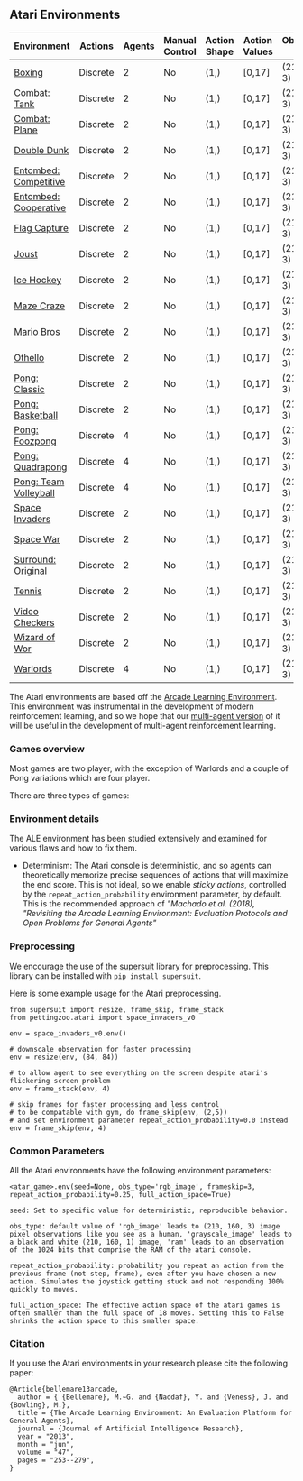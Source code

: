 ## Atari Environments

| Environment | Actions | Agents  | Manual Control | Action Shape | Action Values | Observation Shape | Observation Values |
|--------------|---------|---------|----------------|--------------|---------------|-------------------|--------------------|
| [Boxing](atari/boxing)   | Discrete  | 2 | No      | (1,)    | [0,17]         | (210, 160, 3)         | (0,255)            |
| [Combat: Tank](atari/combat_tank)   | Discrete  | 2 | No      | (1,)    | [0,17]         | (210, 160, 3)         | (0,255)            |
| [Combat: Plane](atari/combat_plane)   | Discrete  | 2 | No      | (1,)    | [0,17]         | (210, 160, 3)         | (0,255)            |
| [Double Dunk](atari/double_dunk)   | Discrete  | 2 | No      | (1,)    | [0,17]         | (210, 160, 3)         | (0,255)            |
| [Entombed: Competitive](atari/entombed_competitive)   | Discrete  | 2 | No      | (1,)    | [0,17]         | (210, 160, 3)         | (0,255)            |
| [Entombed: Cooperative](atari/entombed_cooperative)   | Discrete  | 2 | No      | (1,)    | [0,17]         | (210, 160, 3)         | (0,255)            |
| [Flag Capture](atari/flag_capture)   | Discrete  | 2 | No      | (1,)    | [0,17]         | (210, 160, 3)         | (0,255)            |
| [Joust](atari/joust)   | Discrete  | 2 | No      | (1,)    | [0,17]         | (210, 160, 3)         | (0,255)            |
| [Ice Hockey](atari/ice_hockey)   | Discrete  | 2 | No      | (1,)    | [0,17]         | (210, 160, 3)         | (0,255)            |
| [Maze Craze](atari/maze_craze)   | Discrete  | 2 | No      | (1,)    | [0,17]         | (210, 160, 3)         | (0,255)            |
| [Mario Bros](atari/mario_bros)   | Discrete  | 2 | No      | (1,)    | [0,17]         | (210, 160, 3)         | (0,255)            |
| [Othello](atari/othello)   | Discrete  | 2 | No      | (1,)    | [0,17]         | (210, 160, 3)         | (0,255)            |
| [Pong: Classic](atari/pong_classic)   | Discrete  | 2 | No      | (1,)    | [0,17]         | (210, 160, 3)         | (0,255)            |
| [Pong: Basketball](atari/pong_basketball)   | Discrete  | 2 | No      | (1,)    | [0,17]         | (210, 160, 3)         | (0,255)            |
| [Pong: Foozpong](atari/pong_foozpong)   | Discrete  | 4 | No      | (1,)    | [0,17]         | (210, 160, 3)         | (0,255)            |
| [Pong: Quadrapong](atari/pong_quadrapong)   | Discrete  | 4 | No      | (1,)    | [0,17]         | (210, 160, 3)         | (0,255)            |
| [Pong: Team Volleyball](atari/pong_volleyball)   | Discrete  | 4 | No      | (1,)    | [0,17]         | (210, 160, 3)         | (0,255)            |
| [Space Invaders](atari/space_invaders)   | Discrete  | 2 | No      | (1,)    | [0,17]         | (210, 160, 3)         | (0,255)            |
| [Space War](atari/space_war)   | Discrete  | 2 | No      | (1,)    | [0,17]         | (210, 160, 3)         | (0,255)            |
| [Surround: Original](atari/surround)   | Discrete  | 2 | No      | (1,)    | [0,17]         | (210, 160, 3)         | (0,255)            |
| [Tennis](atari/tennis)   | Discrete  | 2 | No      | (1,)    | [0,17]         | (210, 160, 3)         | (0,255)            |
| [Video Checkers](atari/video_checkers)   | Discrete  | 2 | No      | (1,)    | [0,17]         | (210, 160, 3)         | (0,255)            |
| [Wizard of Wor](atari/wizard_of_wor)   | Discrete  | 2 | No      | (1,)    | [0,17]         | (210, 160, 3)         | (0,255)            |
| [Warlords](atari/warlords)   | Discrete  | 4 | No      | (1,)    | [0,17]         | (210, 160, 3)         | (0,255)            |


The Atari environments are based off the [Arcade Learning Environment](https://github.com/mgbellemare/Arcade-Learning-Environment). This environment was instrumental in the development of modern reinforcement learning, and so we hope that our [multi-agent version](https://github.com/PettingZoo-Team/Multi-Agent-ALE) of it will be useful in the development of multi-agent reinforcement learning.

### Games overview

Most games are two player, with the exception of Warlords and a couple of Pong variations which are four player.

There are three types of games:

### Environment details

The ALE environment has been studied extensively and examined for various flaws and how to fix them.  

* Determinism: The Atari console is deterministic, and so agents can theoretically memorize precise sequences of actions that will maximize the end score. This is not ideal, so we enable *sticky actions*, controlled by the `repeat_action_probability` environment parameter, by default. This is the recommended approach of  *"Machado et al. (2018), "Revisiting the Arcade Learning Environment: Evaluation Protocols and Open Problems for General Agents"*

### Preprocessing

We encourage the use of the [supersuit](https://github.com/PettingZoo-Team/SuperSuit) library for preprocessing. This library can be installed with `pip install supersuit`.

Here is some example usage for the Atari preprocessing.

```
from supersuit import resize, frame_skip, frame_stack
from pettingzoo.atari import space_invaders_v0

env = space_invaders_v0.env()

# downscale observation for faster processing
env = resize(env, (84, 84))

# to allow agent to see everything on the screen despite atari's flickering screen problem
env = frame_stack(env, 4)

# skip frames for faster processing and less control
# to be compatable with gym, do frame_skip(env, (2,5))
# and set environment parameter repeat_action_probability=0.0 instead
env = frame_skip(env, 4)
```

### Common Parameters

All the Atari environments have the following environment parameters:

```
<atar_game>.env(seed=None, obs_type='rgb_image', frameskip=3, repeat_action_probability=0.25, full_action_space=True)
```

```
seed: Set to specific value for deterministic, reproducible behavior.

obs_type: default value of 'rgb_image' leads to (210, 160, 3) image pixel observations like you see as a human, 'grayscale_image' leads to a black and white (210, 160, 1) image, 'ram' leads to an observation of the 1024 bits that comprise the RAM of the atari console.

repeat_action_probability: probability you repeat an action from the previous frame (not step, frame), even after you have chosen a new action. Simulates the joystick getting stuck and not responding 100% quickly to moves.

full_action_space: The effective action space of the atari games is often smaller than the full space of 18 moves. Setting this to False shrinks the action space to this smaller space.
```

### Citation

If you use the Atari environments in your research please cite the following paper:

```
@Article{bellemare13arcade,
  author = { {Bellemare}, M.~G. and {Naddaf}, Y. and {Veness}, J. and {Bowling}, M.},
  title = {The Arcade Learning Environment: An Evaluation Platform for General Agents},
  journal = {Journal of Artificial Intelligence Research},
  year = "2013",
  month = "jun",
  volume = "47",
  pages = "253--279",
}
```
